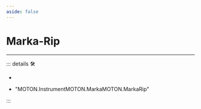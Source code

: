```yaml
---
aside: false
---
```

# Marka-Rip

---

<!-- =================================================== -->
<!-- =================================================== -->
<!-- =================================================== -->
<!-- =================================================== -->
<!-- =================================================== -->
::: details 🛠

-

- "MOTON.InstrumentMOTON.MarkaMOTON.MarkaRip"

:::
